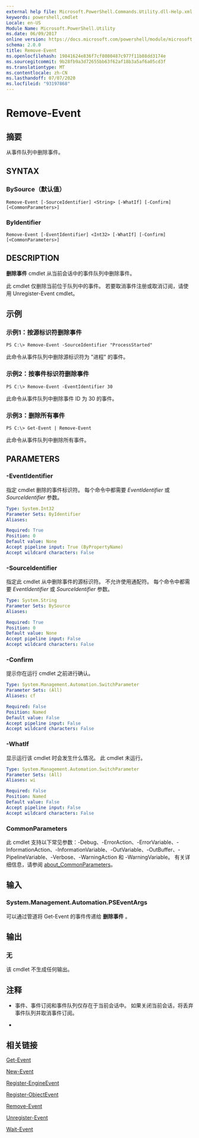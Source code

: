```yaml
---
external help file: Microsoft.PowerShell.Commands.Utility.dll-Help.xml
keywords: powershell,cmdlet
Locale: en-US
Module Name: Microsoft.PowerShell.Utility
ms.date: 06/09/2017
online version: https://docs.microsoft.com/powershell/module/microsoft.powershell.utility/remove-event?view=powershell-5.1&WT.mc_id=ps-gethelp
schema: 2.0.0
title: Remove-Event
ms.openlocfilehash: 19841624e836f7cf8080487c977f11b88dd3174e
ms.sourcegitcommit: 9b28fb9a3d72655bb63f62af18b3a5af6a05cd3f
ms.translationtype: MT
ms.contentlocale: zh-CN
ms.lasthandoff: 07/07/2020
ms.locfileid: "93197868"
---
```

# Remove-Event

## 摘要
从事件队列中删除事件。

## SYNTAX

### BySource（默认值）

```
Remove-Event [-SourceIdentifier] <String> [-WhatIf] [-Confirm] [<CommonParameters>]
```

### ByIdentifier

```
Remove-Event [-EventIdentifier] <Int32> [-WhatIf] [-Confirm] [<CommonParameters>]
```

## DESCRIPTION
**删除事件** cmdlet 从当前会话中的事件队列中删除事件。

此 cmdlet 仅删除当前位于队列中的事件。
若要取消事件注册或取消订阅，请使用 Unregister-Event cmdlet。

## 示例

### 示例1：按源标识符删除事件

```
PS C:\> Remove-Event -SourceIdentifier "ProcessStarted"
```

此命令从事件队列中删除源标识符为 "进程" 的事件。

### 示例2：按事件标识符删除事件

```
PS C:\> Remove-Event -EventIdentifier 30
```

此命令从事件队列中删除事件 ID 为 30 的事件。

### 示例3：删除所有事件

```
PS C:\> Get-Event | Remove-Event
```

此命令从事件队列中删除所有事件。

## PARAMETERS

### -EventIdentifier
指定 cmdlet 删除的事件标识符。
每个命令中都需要 *EventIdentifier* 或 *SourceIdentifier* 参数。

```yaml
Type: System.Int32
Parameter Sets: ByIdentifier
Aliases:

Required: True
Position: 0
Default value: None
Accept pipeline input: True (ByPropertyName)
Accept wildcard characters: False
```

### -SourceIdentifier
指定此 cmdlet 从中删除事件的源标识符。
不允许使用通配符。
每个命令中都需要 *EventIdentifier* 或 *SourceIdentifier* 参数。

```yaml
Type: System.String
Parameter Sets: BySource
Aliases:

Required: True
Position: 0
Default value: None
Accept pipeline input: False
Accept wildcard characters: False
```

### -Confirm
提示你在运行 cmdlet 之前进行确认。

```yaml
Type: System.Management.Automation.SwitchParameter
Parameter Sets: (All)
Aliases: cf

Required: False
Position: Named
Default value: False
Accept pipeline input: False
Accept wildcard characters: False
```

### -WhatIf
显示运行该 cmdlet 时会发生什么情况。
此 cmdlet 未运行。

```yaml
Type: System.Management.Automation.SwitchParameter
Parameter Sets: (All)
Aliases: wi

Required: False
Position: Named
Default value: False
Accept pipeline input: False
Accept wildcard characters: False
```

### CommonParameters
此 cmdlet 支持以下常见参数：-Debug、-ErrorAction、-ErrorVariable、-InformationAction、-InformationVariable、-OutVariable、-OutBuffer、-PipelineVariable、-Verbose、-WarningAction 和 -WarningVariable。 有关详细信息，请参阅 [about_CommonParameters](https://go.microsoft.com/fwlink/?LinkID=113216)。

## 输入

### System.Management.Automation.PSEventArgs
可以通过管道将 Get-Event 的事件传递给 **删除事件** 。

## 输出

### 无
该 cmdlet 不生成任何输出。

## 注释

* 事件、事件订阅和事件队列仅存在于当前会话中。 如果关闭当前会话，将丢弃事件队列并取消事件订阅。

*

## 相关链接

[Get-Event](Get-Event.md)

[New-Event](New-Event.md)

[Register-EngineEvent](Register-EngineEvent.md)

[Register-ObjectEvent](Register-ObjectEvent.md)

[Remove-Event](Remove-Event.md)

[Unregister-Event](Unregister-Event.md)

[Wait-Event](Wait-Event.md)
